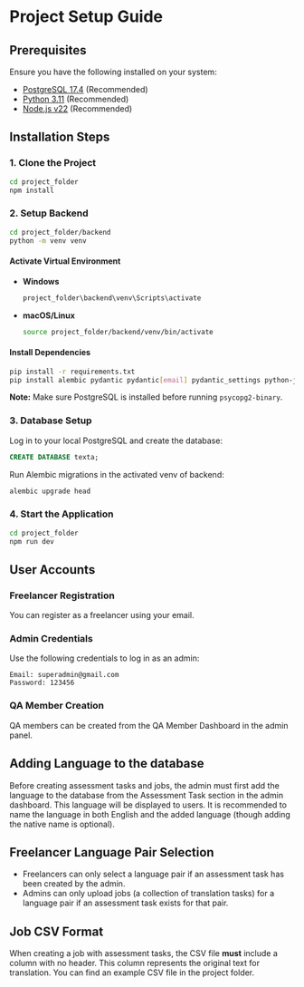 # Project Setup Guide

## Prerequisites
Ensure you have the following installed on your system:

- [PostgreSQL 17.4](https://www.postgresql.org/download/) (Recommended)
- [Python 3.11](https://www.python.org/downloads/) (Recommended)
- [Node.js v22](https://nodejs.org/) (Recommended)

## Installation Steps

### 1. Clone the Project
```sh
cd project_folder
npm install
```

### 2. Setup Backend
```sh
cd project_folder/backend
python -m venv venv
```

#### Activate Virtual Environment
- **Windows**
  ```sh
  project_folder\backend\venv\Scripts\activate
  ```
- **macOS/Linux**
  ```sh
  source project_folder/backend/venv/bin/activate
  ```

#### Install Dependencies
```sh
pip install -r requirements.txt
pip install alembic pydantic pydantic[email] pydantic_settings python-jose passlib fastapi_mail python-multipart pandas bcrypt fastapi psycopg2-binary
```

**Note:** Make sure PostgreSQL is installed before running `psycopg2-binary`.

### 3. Database Setup
Log in to your local PostgreSQL and create the database:
```sql
CREATE DATABASE texta;
```

Run Alembic migrations in the activated venv of backend:
```sh
alembic upgrade head
```

### 4. Start the Application
```sh
cd project_folder
npm run dev
```

## User Accounts

### Freelancer Registration
You can register as a freelancer using your email.

### Admin Credentials
Use the following credentials to log in as an admin:
```
Email: superadmin@gmail.com
Password: 123456
```

### QA Member Creation
QA members can be created from the QA Member Dashboard in the admin panel.

## Adding Language to the database
Before creating assessment tasks and jobs, the admin must first add the language to the database from the Assessment Task section in the admin dashboard. This language will be displayed to users. It is recommended to name the language in both English and the added language (though adding the native name is optional).

## Freelancer Language Pair Selection
- Freelancers can only select a language pair if an assessment task has been created by the admin.
- Admins can only upload jobs (a collection of translation tasks) for a language pair if an assessment task exists for that pair.

## Job CSV Format
When creating a job with assessment tasks, the CSV file **must** include a column with no header. This column represents the original text for translation. You can find an example CSV file in the project folder.



